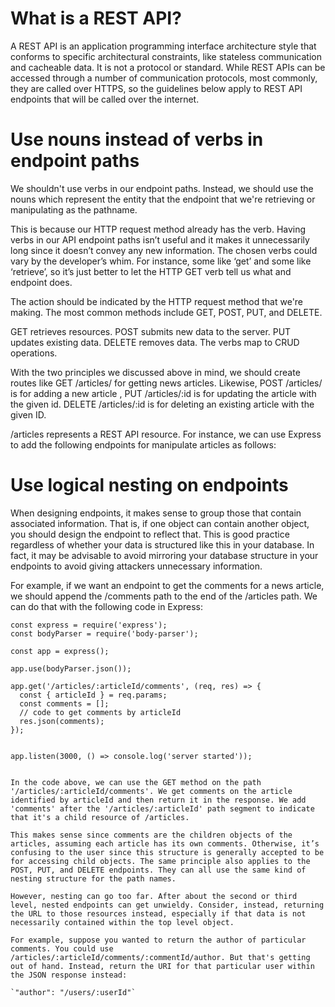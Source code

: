# What is a REST API?

A REST API is an application programming interface architecture style that conforms to specific architectural constraints, like stateless communication and cacheable data. It is not a protocol or standard. While REST APIs can be accessed through a number of communication protocols, most commonly, they are called over HTTPS, so the guidelines below apply to REST API endpoints that will be called over the internet.

# Use nouns instead of verbs in endpoint paths
We shouldn't use verbs in our endpoint paths. Instead, we should use the nouns which represent the entity that the endpoint that we're retrieving or manipulating as the pathname.

This is because our HTTP request method already has the verb. Having verbs in our API endpoint paths isn’t useful and it makes it unnecessarily long since it doesn’t convey any new information. The chosen verbs could vary by the developer’s whim. For instance, some like ‘get’ and some like ‘retrieve’, so it’s just better to let the HTTP GET verb tell us what and endpoint does.

The action should be indicated by the HTTP request method that we're making. The most common methods include GET, POST, PUT, and DELETE.

GET retrieves resources.
POST submits new data to the server.
PUT updates existing data.
DELETE removes data.
The verbs map to CRUD operations.

With the two principles we discussed above in mind, we should create routes like GET /articles/ for getting news articles. Likewise, POST /articles/ is for adding a new article , PUT /articles/:id is for updating the article with the given id. DELETE /articles/:id is for deleting an existing article with the given ID.

/articles represents a REST API resource. For instance, we can use Express to add the following endpoints for manipulate articles as follows:

# Use logical nesting on endpoints
When designing endpoints, it makes sense to group those that contain associated information. That is, if one object can contain another object, you should design the endpoint to reflect that. This is good practice regardless of whether your data is structured like this in your database. In fact, it may be advisable to avoid mirroring your database structure in your endpoints to avoid giving attackers unnecessary information.

For example, if we want an endpoint to get the comments for a news article, we should append the /comments path to the end of the /articles path. We can do that with the following code in Express:

```express
const express = require('express');
const bodyParser = require('body-parser');

const app = express();

app.use(bodyParser.json());

app.get('/articles/:articleId/comments', (req, res) => {
  const { articleId } = req.params;
  const comments = [];
  // code to get comments by articleId
  res.json(comments);
});


app.listen(3000, () => console.log('server started'));


In the code above, we can use the GET method on the path '/articles/:articleId/comments'. We get comments on the article identified by articleId and then return it in the response. We add 'comments' after the '/articles/:articleId' path segment to indicate that it's a child resource of /articles.

This makes sense since comments are the children objects of the articles, assuming each article has its own comments. Otherwise, it’s confusing to the user since this structure is generally accepted to be for accessing child objects. The same principle also applies to the POST, PUT, and DELETE endpoints. They can all use the same kind of nesting structure for the path names.

However, nesting can go too far. After about the second or third level, nested endpoints can get unwieldy. Consider, instead, returning the URL to those resources instead, especially if that data is not necessarily contained within the top level object.

For example, suppose you wanted to return the author of particular comments. You could use /articles/:articleId/comments/:commentId/author. But that's getting out of hand. Instead, return the URI for that particular user within the JSON response instead:

`"author": "/users/:userId"`
